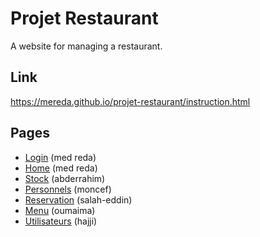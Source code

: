 # Projet Restaurant

A website for managing a restaurant.

## Link

https://mereda.github.io/projet-restaurant/instruction.html

## Pages

- [Login](https://mereda.github.io/projet-restaurant/login%20page/) (med reda)
- [Home](https://mereda.github.io/projet-restaurant/home%20page/) (med reda)
- [Stock](https://mereda.github.io/projet-restaurant/stock%20page/) (abderrahim)
- [Personnels](https://mereda.github.io/projet-restaurant/personnels%20page/) (moncef)
- [Reservation](https://mereda.github.io/projet-restaurant/reservation%20page/) (salah-eddin)
- [Menu](https://mereda.github.io/projet-restaurant/menu%20page/) (oumaima)
- [Utilisateurs](https://mereda.github.io/projet-restaurant/utilisateurs%20page/) (hajji)

